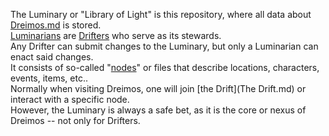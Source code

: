 The Luminary or "Library of Light" is this repository, where all data about [Dreimos.md](Dreimos.md) is stored. <br> 
[Luminarians](Luminarian.md) are [Drifters](Drifter.md) who serve as its stewards. <br> 
Any Drifter can submit changes to the Luminary, but only a Luminarian can enact said changes. <br> 
It consists of so-called "[nodes](Nodes.md)" or files that describe locations, characters, events, items, etc.. <br> 
Normally when visiting Dreimos, one will join [the Drift](The Drift.md) or interact with a specific node. <br> 
However, the Luminary is always a safe bet, as it is the core or nexus of Dreimos -- not only for Drifters. 
